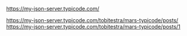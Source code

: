 https://my-json-server.typicode.com/

https://my-json-server.typicode.com/tobitestra/mars-typicode/posts/
https://my-json-server.typicode.com/tobitestra/mars-typicode/posts/1
